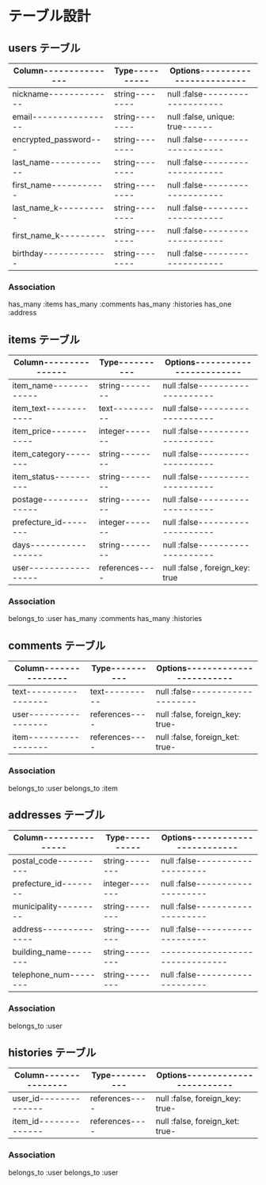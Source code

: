 # テーブル設計

## users テーブル
|Column---------------|Type----------|Options------------------------|
|---------------------|--------------|-------------------------------|
|nickname-------------|string--------|null :false--------------------|
|email----------------|string--------|null :false, unique: true------|
|encrypted_password---|string--------|null :false--------------------|
|last_name------------|string--------|null :false--------------------|
|first_name-----------|string--------|null :false--------------------|
|last_name_k----------|string--------|null :false--------------------|
|first_name_k---------|string--------|null :false--------------------|
|birthday-------------|string--------|null :false--------------------|

### Association
has_many :items
has_many :comments
has_many :histories
has_one :address

## items テーブル
|Column---------------|Type----------|Options------------------------|
|---------------------|--------------|-------------------------------|
|item_name------------|string--------|null :false--------------------|
|item_text------------|text----------|null :false--------------------|
|item_price-----------|integer-------|null :false--------------------|
|item_category--------|string--------|null :false--------------------|
|item_status----------|string--------|null :false--------------------|
|postage--------------|string--------|null :false--------------------|
|prefecture_id--------|integer-------|null :false--------------------|
|days-----------------|string--------|null :false--------------------|
|user-----------------|references----|null :false , foreign_key: true|

### Association
belongs_to :user
has_many :comments
has_many :histories


## comments テーブル
|Column---------------|Type----------|Options------------------------|
|---------------------|--------------|-------------------------------|
|text-----------------|text----------|null :false--------------------|
|user-----------------|references----|null :false, foreign_key: true-|
|item-----------------|references----|null :false, foreign_ket: true-|

### Association
belongs_to :user
belongs_to :item

## addresses テーブル
|Column---------------|Type----------|Options------------------------|
|---------------------|--------------|-------------------------------|
|postal_code----------|string--------|null :false--------------------|
|prefecture_id--------|integer-------|null :false--------------------|
|municipality---------|string--------|null :false--------------------|
|address--------------|string--------|null :false--------------------|
|building_name--------|string--------|-------------------------------|
|telephone_num--------|string--------|null :false--------------------|

### Association
belongs_to :user

## histories テーブル
|Column---------------|Type----------|Options------------------------|
|---------------------|--------------|-------------------------------|
|user_id--------------|references----|null :false, foreign_key: true-|
|item_id--------------|references----|null :false, foreign_ket: true-|

### Association
belongs_to :user
belongs_to :user



